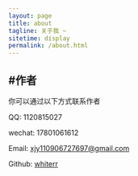 ```yaml
---
layout: page
title: about
tagline: 关于我 ~
sitetime: display
permalink: /about.html
---
```


## #作者

你可以通过以下方式联系作者

QQ: 1120815027

wechat: 17801061612

Email: <a href="mailto:xjy110906727697@gmail.com">xjy110906727697@gmail.com</a>

Github: [whiterr](https://github.com/whiterr)

<!-- ## #捐助我

本主题使用免费，也是作者长期工作的结晶，如果你喜欢主题\~想支持作者，欢迎给作者捐赠~

<center>扫下方付款二维码即可向作者捐赠!</center>

![wechat](https://atlinker.cn/pay/wechat.png)

![pay](https://atlinker.cn/pay/apay.png) -->
